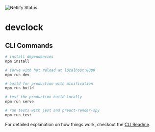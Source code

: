 ![Netlify Status](https://api.netlify.com/api/v1/badges/48a8566a-acd4-448e-a364-da8ea3949e04/deploy-status)

# devclock

## CLI Commands

``` bash
# install dependencies
npm install

# serve with hot reload at localhost:8080
npm run dev

# build for production with minification
npm run build

# test the production build locally
npm run serve

# run tests with jest and preact-render-spy 
npm run test
```

For detailed explanation on how things work, checkout the [CLI Readme](https://github.com/developit/preact-cli/blob/master/README.md).
